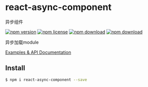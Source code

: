 # react-async-component

异步组件

<!-- badge -->
[![npm version](https://img.shields.io/npm/v/@m860/react-async-component.svg)](https://www.npmjs.com/package/@m860/react-async-component)
[![npm license](https://img.shields.io/npm/l/@m860/react-async-component.svg)](https://www.npmjs.com/package/@m860/react-async-component)
[![npm download](https://img.shields.io/npm/dm/@m860/react-async-component.svg)](https://www.npmjs.com/package/@m860/react-async-component)
[![npm download](https://img.shields.io/npm/dt/@m860/react-async-component.svg)](https://www.npmjs.com/package/@m860/react-async-component)
<!-- endbadge -->

异步加载module

[Examples & API Documentation](./API.md)

## Install

```bash
$ npm i react-async-component --save
```